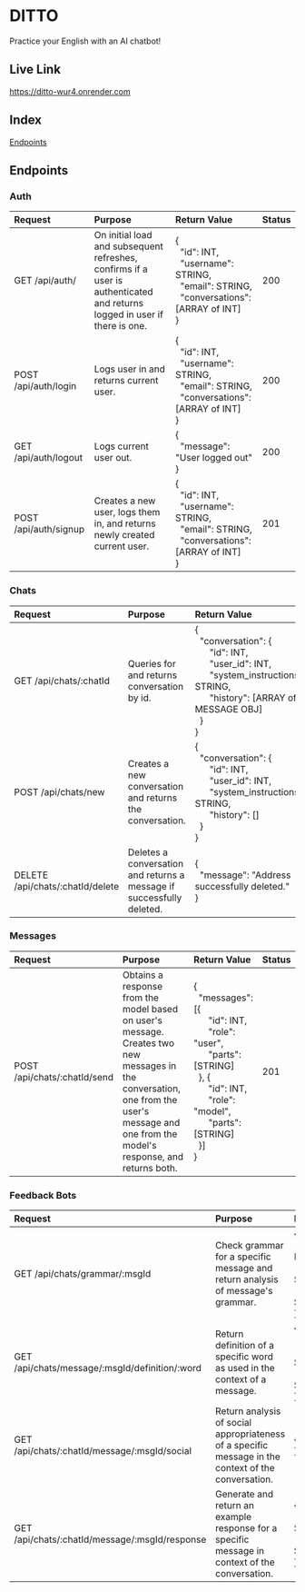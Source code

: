 # DITTO
Practice your English with an AI chatbot!

## Live Link
https://ditto-wur4.onrender.com

<!-- ## Tech Stack -->

## Index
<!-- [Feature Lists]
[Database Schema]
[Store Shape]
[User Stories]
[Screenshots] -->
[Endpoints](github.com/sophiatsau/Ditto?tab=readme-ov-file#endpoints)

<!-- ## Screenshots -->

## Endpoints
### Auth
| Request | Purpose | Return Value | Status |
| :------ | :------ | :----------- | :----- |
| GET /api/auth/ | On initial load and subsequent refreshes, confirms if a user is authenticated and returns logged in user if there is one. | {<br/>&nbsp;&nbsp;"id": INT,<br/>&nbsp;&nbsp;"username": STRING,<br/>&nbsp;&nbsp;"email": STRING,<br/>&nbsp;&nbsp;"conversations": [ARRAY of INT]<br/>} | 200 |
| POST /api/auth/login | Logs user in and returns current user. | {<br/>&nbsp;&nbsp;"id": INT,<br/>&nbsp;&nbsp;"username": STRING,<br/>&nbsp;&nbsp;"email": STRING,<br/>&nbsp;&nbsp;"conversations": [ARRAY of INT]<br/>} | 200 |
| GET /api/auth/logout | Logs current user out. | {<br/>&nbsp;&nbsp;"message": "User logged out"<br/>} | 200 |
| POST /api/auth/signup | Creates a new user, logs them in, and returns newly created current user. | {<br/>&nbsp;&nbsp;"id": INT,<br/>&nbsp;&nbsp;"username": STRING,<br/>&nbsp;&nbsp;"email": STRING,<br/>&nbsp;&nbsp;"conversations": [ARRAY of INT]<br/>} | 201 |

### Chats
| Request | Purpose | Return Value | Status |
| :------ | :------ | :----------- | :----- |
| GET /api/chats/:chatId | Queries for and returns conversation by id. | {<br/>&nbsp;&nbsp;"conversation": {<br/>&nbsp;&nbsp;&nbsp;&nbsp;&nbsp;&nbsp;"id": INT,<br/>&nbsp;&nbsp;&nbsp;&nbsp;&nbsp;&nbsp;"user_id": INT,<br/>&nbsp;&nbsp;&nbsp;&nbsp;&nbsp;&nbsp;"system_instructions": STRING,<br/>&nbsp;&nbsp;&nbsp;&nbsp;&nbsp;&nbsp;"history": [ARRAY of MESSAGE OBJ]<br/>&nbsp;&nbsp;}<br/>} | 200 |
| POST /api/chats/new | Creates a new conversation and returns the conversation. | {<br/>&nbsp;&nbsp;"conversation": {<br/>&nbsp;&nbsp;&nbsp;&nbsp;&nbsp;&nbsp;"id": INT,<br/>&nbsp;&nbsp;&nbsp;&nbsp;&nbsp;&nbsp;"user_id": INT,<br/>&nbsp;&nbsp;&nbsp;&nbsp;&nbsp;&nbsp;"system_instructions": STRING,<br/>&nbsp;&nbsp;&nbsp;&nbsp;&nbsp;&nbsp;"history": []<br/>&nbsp;&nbsp;}<br/>} | 200 |
| DELETE /api/chats/:chatId/delete | Deletes a conversation and returns a message if successfully deleted. | {<br/>&nbsp;&nbsp;"message": "Address successfully deleted."<br/>} | 200 |

### Messages
| Request | Purpose | Return Value | Status |
| :------ | :------ | :----------- | :----- |
| POST /api/chats/:chatId/send | Obtains a response from the model based on user's message. Creates two new messages in the conversation, one from the user's message and one from the model's response, and returns both. | {<br/>&nbsp;&nbsp;"messages": [{<br/>&nbsp;&nbsp;&nbsp;&nbsp;&nbsp;&nbsp;"id": INT,<br/>&nbsp;&nbsp;&nbsp;&nbsp;&nbsp;&nbsp;"role": "user",<br/>&nbsp;&nbsp;&nbsp;&nbsp;&nbsp;&nbsp;"parts": [STRING]<br/>&nbsp;&nbsp;}, {<br/>&nbsp;&nbsp;&nbsp;&nbsp;&nbsp;&nbsp;"id": INT,<br/>&nbsp;&nbsp;&nbsp;&nbsp;&nbsp;&nbsp;"role": "model",<br/>&nbsp;&nbsp;&nbsp;&nbsp;&nbsp;&nbsp;"parts": [STRING]<br/>&nbsp;&nbsp;}]<br/>} | 201 |

### Feedback Bots
| Request | Purpose | Return Value | Status |
| :------ | :------ | :----------- | :----- |
| GET /api/chats/grammar/:msgId | Check grammar for a specific message and return analysis of message's grammar. | {<br/>&nbsp;&nbsp;"errors_present": BOOL,<br/>&nbsp;&nbsp;"corrected_message": STRING,<br/>&nbsp;&nbsp;"explanation": STRING<br/>} | 200 |
| GET /api/chats/message/:msgId/definition/:word | Return definition of a specific word as used in the context of a message. | {<br/>&nbsp;&nbsp;"definition": STRING,<br/>&nbsp;&nbsp;"part_of_speech": STRING,<br/>&nbsp;&nbsp;"example_sentence": STRING<br/>} | 200 |
| GET /api/chats/:chatId/message/:msgId/social | Return analysis of social appropriateness of a specific message in the context of the conversation. | {"response": STRING<br/>} | 200 |
| GET /api/chats/:chatId/message/:msgId/response | Generate and return an example response for a specific message in context of the conversation. | {<br/>&nbsp;&nbsp;"example_response": STRING,<br/>&nbsp;&nbsp;"explanation": STRING<br/>} | 200 |

<!-- ## Connect With Us! -->

